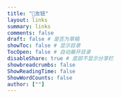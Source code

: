 ```yaml
---
title: "🤝友链"
layout: links
summary: links
comments: false
draft: false # 是否为草稿
showToc: false # 显示目录
TocOpen: false # 自动展开目录
disableShare: true # 底部不显示分享栏
showbreadcrumbs: false
ShowReadingTime: false
ShowWordCounts: false
author: [""]
---
```

<!-- 
{{<friend name="zinc" url="https://www.sulvblog.cn" logo="https://www.sulvblog.cn/img/Q.gif" word="test">}}-->
